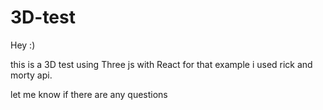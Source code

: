 # 3D-test

Hey :)

this is a 3D test using Three js with React
for that example i used rick and morty api.

let me know if there are any questions

